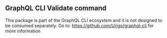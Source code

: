 ## GraphQL CLI Validate command

This package is part of the GraphQL CLI ecosystem and it is not designed to be consumed separately. 
Go to: https://github.com/Urigo/graphql-cli for more information

